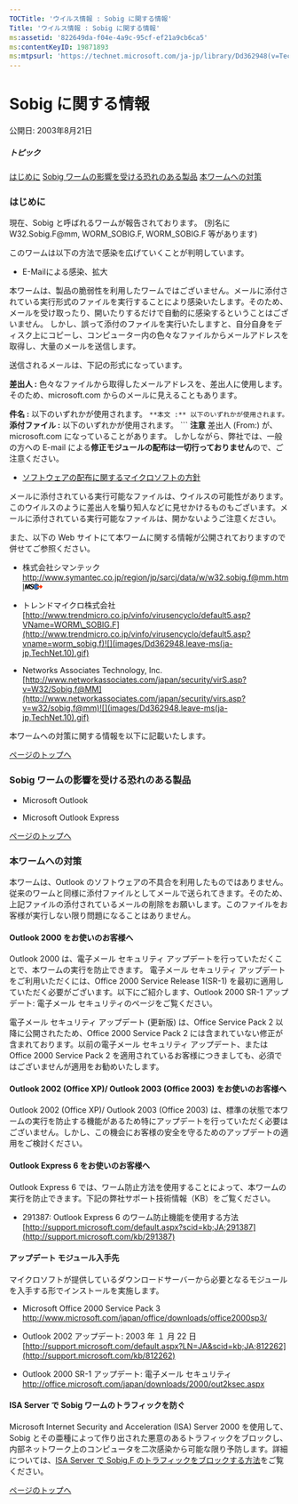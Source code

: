 ```yaml
---
TOCTitle: 'ウイルス情報 : Sobig に関する情報'
Title: 'ウイルス情報 : Sobig に関する情報'
ms:assetid: '822649da-f04e-4a9c-95cf-ef21a9cb6ca5'
ms:contentKeyID: 19871893
ms:mtpsurl: 'https://technet.microsoft.com/ja-jp/library/Dd362948(v=TechNet.10)'
---
```


Sobig に関する情報
==================

公開日: 2003年8月21日

##### トピック

[](#ecaa)[はじめに](#ecaa)
[](#ebaa)[Sobig ワームの影響を受ける恐れのある製品](#ebaa)
[](#eaaa)[本ワームへの対策](#eaaa)

### はじめに

現在、Sobig と呼ばれるワームが報告されております。 (別名に W32.Sobig.F@mm, WORM\_SOBIG.F, WORM\_SOBIG.F 等があります)

このワームは以下の方法で感染を広げていくことが判明しています。

-   E-Mailによる感染、拡大

本ワームは、製品の脆弱性を利用したワームではございません。メールに添付されている実行形式のファイルを実行することにより感染いたします。そのため、メールを受け取ったり、開いたりするだけで自動的に感染するということはございません。 しかし、誤って添付のファイルを実行いたしますと、自分自身をディスク上にコピーし、コンピューター内の色々なファイルからメールアドレスを取得し、大量のメールを送信します。

送信されるメールは、下記の形式になっています。

**差出人 :** 色々なファイルから取得したメールアドレスを、差出人に使用します。 そのため、microsoft.com からのメールに見えることもあります。

**件名 :** 以下のいずれかが使用されます。
        ```
**本文 :** 以下のいずれかが使用されます。
        ```
**添付ファイル :** 以下のいずれかが使用されます。
        ```
**注意**
差出人 (From:) が、microsoft.com になっていることがあります。 しかしながら、弊社では、一般の方への E-mail による**修正モジュールの配布は一切行っておりません**ので、ご注意ください。

-   [ソフトウェアの配布に関するマイクロソフトの方針](http://www.microsoft.com/japan/technet/security/bulletin/info/swdist.mspx)

メールに添付されている実行可能なファイルは、ウイルスの可能性があります。 このウイルスのように差出人を騙り知人などに見せかけるものもございます。メールに添付されている実行可能なファイルは、開かないようご注意ください。

また、以下の Web サイトにて本ワームに関する情報が公開されておりますので併せてご参照ください。

-   株式会社シマンテック
    <http://www.symantec.co.jp/region/jp/sarcj/data/w/w32.sobig.f@mm.html>![](images/Dd362948.leave-ms(ja-jp,TechNet.10).gif)

-   トレンドマイクロ株式会社
    [http://www.trendmicro.co.jp/vinfo/virusencyclo/default5.asp?VName=WORM\_SOBIG.F](http://www.trendmicro.co.jp/vinfo/virusencyclo/default5.asp?vname=worm_sobig.f)![](images/Dd362948.leave-ms(ja-jp,TechNet.10).gif)

-   Networks Associates Technology, Inc.
    [http://www.networkassociates.com/japan/security/virS.asp?v=W32/Sobig.f@MM](http://www.networkassociates.com/japan/security/virs.asp?v=w32/sobig.f@mm)![](images/Dd362948.leave-ms(ja-jp,TechNet.10).gif)

本ワームへの対策に関する情報を以下に記載いたします。

[](#mainsection)[ページのトップへ](#mainsection)

### Sobig ワームの影響を受ける恐れのある製品

-   Microsoft Outlook

-   Microsoft Outlook Express

[](#mainsection)[ページのトップへ](#mainsection)

### 本ワームへの対策

本ワームは、Outlook のソフトウェアの不具合を利用したものではありません。従来のワームと同様に添付ファイルとしてメールで送られてきます。そのため、上記ファイルの添付されているメールの削除をお願いします。このファイルをお客様が実行しない限り問題になることはありません。

#### Outlook 2000 をお使いのお客様へ

Outlook 2000 は、電子メール セキュリティ アップデートを行っていただくことで、本ワームの実行を防止できます。 電子メール セキュリティ アップデートをご利用いただくには、Office 2000 Service Release 1(SR-1) を最初に適用していただく必要がございます。以下にご紹介します、Outlook 2000 SR-1 アップデート: 電子メール セキュリティのページをご覧ください。

電子メール セキュリティ アップデート (更新版) は、Office Service Pack 2 以降に公開されたため、Office 2000 Service Pack 2 には含まれていない修正が含まれております。以前の電子メール セキュリティ アップデート、または Office 2000 Service Pack 2 を適用されているお客様につきましても、必須ではございませんが適用をお勧めいたします。

#### Outlook 2002 (Office XP)/ Outlook 2003 (Office 2003) をお使いのお客様へ

Outlook 2002 (Office XP)/ Outlook 2003 (Office 2003) は、標準の状態で本ワームの実行を防止する機能があるため特にアップデートを行っていただく必要はございません。しかし、この機会にお客様の安全を守るためのアップデートの適用をご検討ください。

#### Outlook Express 6 をお使いのお客様へ

Outlook Express 6 では、ワーム防止方法を使用することによって、本ワームの実行を防止できます。下記の弊社サポート技術情報（KB）をご覧ください。

-   291387: Outlook Express 6 のワーム防止機能を使用する方法
    [http://support.microsoft.com/default.aspx?scid=kb;JA;291387](http://support.microsoft.com/kb/291387)

#### アップデート モジュール入手先

マイクロソフトが提供しているダウンロードサーバーから必要となるモジュールを入手する形でインストールを実施します。

-   Microsoft Office 2000 Service Pack 3
    <http://www.microsoft.com/japan/office/downloads/office2000sp3/>

-   Outlook 2002 アップデート: 2003 年 １ 月 22 日
    [http://support.microsoft.com/default.aspx?LN=JA&scid=kb;JA;812262](http://support.microsoft.com/kb/812262)

-   Outlook 2000 SR-1 アップデート: 電子メール セキュリティ
    <http://office.microsoft.com/japan/downloads/2000/out2ksec.aspx>

#### ISA Server で Sobig ワームのトラフィックを防ぐ

Microsoft Internet Security and Acceleration (ISA) Server 2000 を使用して、Sobig とその亜種によって作り出された悪意のあるトラフィックをブロックし、内部ネットワーク上のコンピュータを二次感染から可能な限り予防します。詳細については、[ISA Server で Sobig.F のトラフィックをブロックする方法](http://www.microsoft.com/japan/technet/isa/2004/securityprotection/sobig.mspx)をご覧ください。

[](#mainsection)[ページのトップへ](#mainsection)
